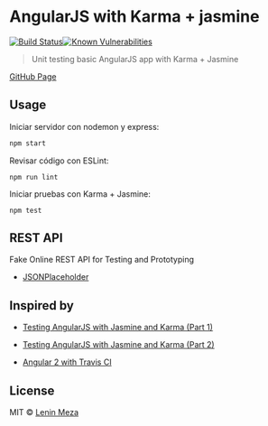 # AngularJS with Karma + jasmine
[![Build Status](https://travis-ci.org/lenin-anzen/angularjs-karma-jasmine.svg?branch=master)](https://travis-ci.org/lenin-anzen/angularjs-karma-jasmine)[![Known Vulnerabilities](https://snyk.io/test/github/lenin-anzen/angularjs-karma-jasmine/badge.svg)](https://snyk.io/test/github/lenin-anzen/angularjs-karma-jasmine)

> Unit testing basic AngularJS app with Karma + Jasmine

[GitHub Page](https://lenin-anzen.github.io/angularjs-karma-jasmine)

## Usage

Iniciar servidor con nodemon y express:
```sh
npm start
```

Revisar código con ESLint:
```
npm run lint
```

Iniciar pruebas con Karma + Jasmine:
```
npm test
```

## REST API

Fake Online REST API for Testing and Prototyping

* [JSONPlaceholder](https://jsonplaceholder.typicode.com/)

## Inspired by

* [Testing AngularJS with Jasmine and Karma (Part 1)](https://scotch.io/tutorials/testing-angularjs-with-jasmine-and-karma-part-1)

* [Testing AngularJS with Jasmine and Karma (Part 2)](https://scotch.io/tutorials/testing-angularjs-with-jasmine-and-karma-part-2)

* [Angular 2 with Travis CI](https://medium.com/from-the-couch/angular-2-with-travis-ci-922040e01937)


## License

MIT © [Lenin Meza](https://travis-ci.org/lenin-anzen)